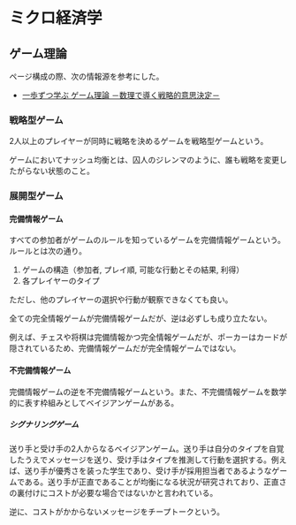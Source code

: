 # ミクロ経済学

## ゲーム理論

ページ構成の際、次の情報源を参考にした。

- [一歩ずつ学ぶ ゲーム理論 －数理で導く戦略的意思決定－](https://amzn.to/3MNBFLu)

### 戦略型ゲーム

2人以上のプレイヤーが同時に戦略を決めるゲームを戦略型ゲームという。

ゲームにおいてナッシュ均衡とは、囚人のジレンマのように、誰も戦略を変更したがらない状態のこと。

### 展開型ゲーム

#### 完備情報ゲーム

すべての参加者がゲームのルールを知っているゲームを完備情報ゲームという。ルールとは次の通り。

1. ゲームの構造（参加者, プレイ順, 可能な行動とその結果, 利得）
2. 各プレイヤーのタイプ

ただし、他のプレイヤーの選択や行動が観察できなくても良い。

全ての完全情報ゲームが完備情報ゲームだが、逆は必ずしも成り立たない。

例えば、チェスや将棋は完備情報かつ完全情報ゲームだが、ポーカーはカードが隠されているため、完備情報ゲームだが完全情報ゲームではない。

#### 不完備情報ゲーム

完備情報ゲームの逆を不完備情報ゲームという。また、不完備情報ゲームを数学的に表す枠組みとしてベイジアンゲームがある。

##### シグナリングゲーム

送り手と受け手の2人からなるベイジアンゲーム。送り手は自分のタイプを自覚したうえでメッセージを送り、受け手はタイプを推測して行動を選択する。例えば、送り手が優秀さを装った学生であり、受け手が採用担当者であるようなゲームである。送り手が正直であることが均衡になる状況が研究されており、正直さの裏付けにコストが必要な場合ではないかと言われている。

逆に、コストがかからないメッセージをチープトークという。
